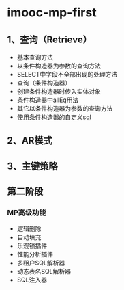 # imooc-mp-first

## 1、查询（Retrieve）
* 基本查询方法
* 以条件构造器为参数的查询方法
* SELECT中字段不全部出现的处理方法
* 查询（条件构造器）
* 创建条件构造器时传入实体对象
* 条件构造器中allEq用法
* 其它以条件构造器为参数的查询方法
* 使用条件构造器的自定义sql

## 2、AR模式

## 3、主键策略

## 第二阶段
### MP高级功能
* 逻辑删除
* 自动填充
* 乐观锁插件
* 性能分析插件
* 多租户SQL解析器
* 动态表名SQL解析器
* SQL注入器
